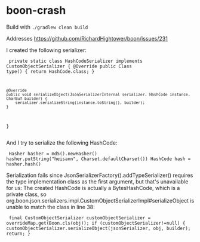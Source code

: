 boon-crash
==========

Build with `./gradlew clean build`

Addresses https://github.com/RichardHightower/boon/issues/231

I created the following serializer:

<code><pre>
private static class HashCodeSerializer implements CustomObjectSerializer<HashCode> {
    @Override
    public Class<HashCode> type() {
        return HashCode.class;
    }

    @Override
    public void serializeObject(JsonSerializerInternal serializer, HashCode instance, CharBuf builder) {
        serializer.serializeString(instance.toString(), builder);
    }
}
</code></pre>

And I try to serialize the following HashCode:

<code><pre>
    Hasher hasher = md5().newHasher()
    hasher.putString("heisann", Charset.defaultCharset())
    HashCode hash = hasher.hash()
</code></pre>

Serialization fails since JsonSerializerFactory().addTypeSerializer() requires the type implementation class as
the first argument, but that's unavailable for us: The created HashCode is actually a BytesHashCode, which is a private class, so org.boon.json.serializers.impl.CustomObjectSerializerImpl#serializeObject is unable to match the class in line 38:

<code><pre>
    final CustomObjectSerializer customObjectSerializer = overrideMap.get(Boon.cls(obj));
    if (customObjectSerializer!=null) {
         customObjectSerializer.serializeObject(jsonSerializer, obj, builder);
         return;
    }
</code></pre>
